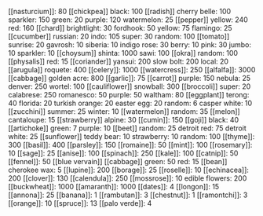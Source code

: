 [[nasturcium]]: 80
[[chickpea]]
	black: 100
[[radish]]
	cherry belle: 100
	sparkler: 150
	green: 20
	purple: 120
	watermelon: 25
[[pepper]]
	yellow: 240
	red: 160
[[chard]]
	brightlight: 30
	fordhook: 50
	yellow: 75
	flamingo: 25
[[cucumber]]
	russian: 20
	indo: 105
	super: 30
	random: 100
[[tomato]]
	sunrise: 20
	gavrosh: 10
	siberia: 10
	indigo rose: 30
	berry: 10
	pink: 30
	jumbo: 10
	sparkler: 10
[[choysum]]
	shinta: 1000
	sawi: 100
[[okra]]
	random: 100
[[physalis]]
	red: 15
[[coriander]]
	yansui: 200
	slow bolt: 200
	local: 20
[[arugula]]
	roquete: 400
[[celery]]: 1000
[[watercress]]: 250
[[alfalfa]]: 3000
[[cabbage]]
	golden acre:  800
[[garlic]]: 75
[[carrot]]
	purple: 150
	nebula: 25
	denver: 250
	wortel: 100
[[cauliflower]]
	snowball: 300
[[broccoli]]
	super: 20
	calabrese: 250
	romanesco: 50
	purple: 50
	waltham: 80
[[eggplant]]
	terong: 40
	florida: 20
	turkish orange: 20
	easter egg: 20
	random: 6
	casper white: 10
[[zucchini]]
	summer: 25
	winter: 10
[[watermelon]]
	random: 35
[[melon]]
	cantaloupe: 15
[[strawberry]]
	alpine: 30
[[cumin]]: 150
[[goji]]
	black: 40
[[artichoke]]
	green: 7
	purple: 10
[[beet]]
	random: 25
	detroit red: 75
	detroit white: 25
[[sunflower]]
	teddy bear: 10
	strawberry: 10
	random: 100
[[thyme]]: 300
[[basil]]: 400
[[parsley]]: 150
[[romaine]]: 50
[[mint]]: 100
[[rosemary]]: 10
[[sage]]: 25
[[anise]]: 100
[[spinach]]: 250
[[kale]]: 100
[[catnip]]: 50
[[fennel]]: 50
[[blue vervain]]
[[cabbage]]
	green: 50
	red: 15
[[bean]]
	cherokee wax: 5
[[lupine]]: 200
[[borage]]: 25
[[roselle]]: 10
[[echinacea]]: 200
[[clover]]: 130
[[calendula]]: 250
[[mossrose]]: 10
edible flowers: 200
[[buckwheat]]: 1000
[[amaranth]]: 1000
[[dates]]: 4
[[longon]]: 15
[[annona]]: 25
[[banana]]: 1
[[rambutan]]: 3
[[chestnut]]: 1
[[ramontchi]]: 3
[[orange]]: 10
[[spruce]]: 13
[[palo verde]]: 4
